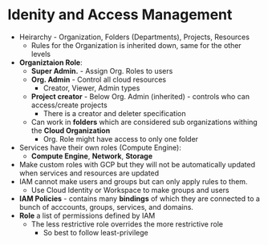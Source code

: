 # Idenity and Access Management
- Heirarchy - Organization, Folders (Departments), Projects, Resources
    - Rules for the Organization is inherited down, same for the other levels
- **Organiztaion Role**: 
    - **Super Admin.** - Assign Org. Roles to users
    - **Org. Admin** - Control all cloud resources
        - Creator, Viewer, Admin types
    - **Project creator** - Below Org. Admin (inherited) - controls who can access/create projects
        - There is a creator and deleter specification
    - Can work in **folders** which are considered sub organizations withing the **Cloud Organization**
        - Org. Role might have access to only one folder
- Services have their own roles (Compute Engine):
    - **Compute Engine**, **Network**, **Storage**
- Make custom roles with GCP but they will not be automatically updated when services and resources are updated
- IAM cannot make users and groups but can only apply rules to them.
    - Use Cloud Identity or Workspace to make groups and users
- **IAM Policies** - contains many **bindings** of which they are connected to a bunch of acccounts, groups, services, and domains. 
- **Role** a list of permissions defined by IAM
    - The less restrictive role overrides the more restrictive role
        - So best to follow least-privilege